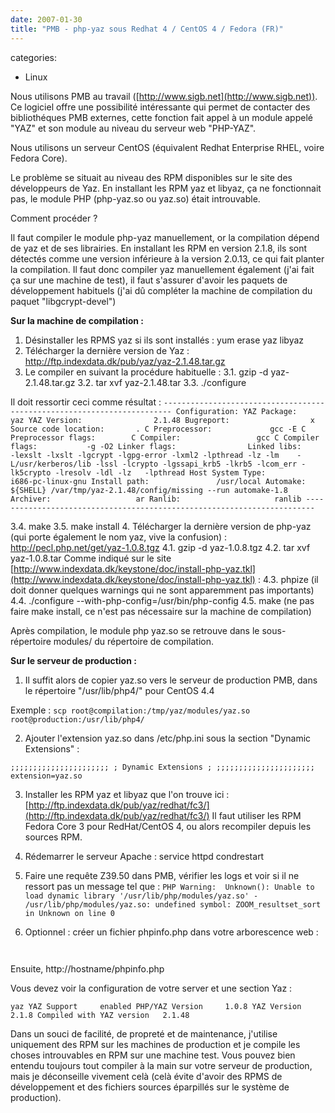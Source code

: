```yaml
---
date: 2007-01-30
title: "PMB - php-yaz sous Redhat 4 / CentOS 4 / Fedora (FR)"
---
```








categories:
- Linux


Nous utilisons PMB au travail ([http://www.sigb.net](http://www.sigb.net)).
Ce logiciel offre une possibilité intéressante qui permet de contacter des bibliothéques PMB externes, cette fonction fait appel à un module appelé "YAZ" et son module au niveau du serveur web "PHP-YAZ".

Nous utilisons un serveur CentOS (équivalent Redhat Enterprise RHEL, voire Fedora Core).

Le problème se situait au niveau des RPM disponibles sur le site des développeurs de Yaz.
En installant les RPM yaz et libyaz, ça ne fonctionnait pas, le module PHP (php-yaz.so ou yaz.so) était introuvable.



Comment procéder ?

Il faut compiler le module php-yaz manuellement, or la compilation dépend de yaz et de ses librairies. En installant les RPM en version 2.1.8, ils sont détectés comme une version inférieure à la version 2.0.13, ce qui fait planter la compilation. Il faut donc compiler yaz manuellement également (j'ai fait ça sur une machine de test), il faut s'assurer d'avoir les paquets de développement habituels (j'ai dû compléter la machine de compilation du paquet "libgcrypt-devel")

**Sur la machine de compilation :**
1. Désinstaller les RPMS yaz si ils sont installés : yum erase yaz libyaz
2. Télécharger la dernière version de Yaz : http://ftp.indexdata.dk/pub/yaz/yaz-2.1.48.tar.gz
3. Le compiler en suivant la procédure habituelle :
3.1. gzip -d yaz-2.1.48.tar.gz
3.2. tar xvf yaz-2.1.48.tar
3.3. ./configure

Il doit ressortir ceci comme résultat :
`------------------------------------------------------------------------
Configuration:
  YAZ Package:                yaz
  YAZ Version:                2.1.48
  Bugreport:                  x
  Source code location:       .
  C Preprocessor:             gcc -E
  C Preprocessor flags:       
  C Compiler:                 gcc
  C Compiler flags:           -g -O2
  Linker flags:               
  Linked libs:                -lexslt -lxslt -lgcrypt -lgpg-error -lxml2 -lpthread -lz -lm    -L/usr/kerberos/lib -lssl -lcrypto -lgssapi_krb5 -lkrb5 -lcom_err -lk5crypto -lresolv -ldl -lz   -lpthread
  Host System Type:           i686-pc-linux-gnu
  Install path:               /usr/local
  Automake:                   ${SHELL} /var/tmp/yaz-2.1.48/config/missing --run automake-1.8
  Archiver:                   ar
  Ranlib:                     ranlib
------------------------------------------------------------------------`

3.4. make
3.5. make install
4. Télécharger la dernière version de php-yaz (qui porte également le nom yaz, vive la confusion) : http://pecl.php.net/get/yaz-1.0.8.tgz
4.1. gzip -d yaz-1.0.8.tgz
4.2. tar xvf yaz-1.0.8.tar
Comme indiqué sur le site [http://www.indexdata.dk/keystone/doc/install-php-yaz.tkl](http://www.indexdata.dk/keystone/doc/install-php-yaz.tkl) :
4.3. phpize (il doit donner quelques warnings qui ne sont apparemment pas importants)
4.4. ./configure --with-php-config=/usr/bin/php-config
4.5. make (ne pas faire make install, ce n'est pas nécessaire sur la machine de compilation)

Après compilation, le module php yaz.so se retrouve dans le sous-répertoire modules/ du répertoire de compilation.

**Sur le serveur de production :**
1. Il suffit alors de copier yaz.so vers le serveur de production PMB, dans le répertoire "/usr/lib/php4/" pour CentOS 4.4

Exemple : `scp root@compilation:/tmp/yaz/modules/yaz.so root@production:/usr/lib/php4/`

2. Ajouter l'extension yaz.so dans /etc/php.ini sous la section "Dynamic Extensions" :

`;;;;;;;;;;;;;;;;;;;;;;
; Dynamic Extensions ;
;;;;;;;;;;;;;;;;;;;;;;
extension=yaz.so`

3. Installer les RPM yaz et libyaz que l'on trouve ici : [http://ftp.indexdata.dk/pub/yaz/redhat/fc3/](http://ftp.indexdata.dk/pub/yaz/redhat/fc3/)
Il faut utiliser les RPM Fedora Core 3 pour RedHat/CentOS 4, ou alors recompiler depuis les sources RPM.

4. Rédemarrer le serveur Apache : service httpd condrestart

5. Faire une requête Z39.50 dans PMB, vérifier les logs et voir si il ne ressort pas un message tel que : 
`PHP Warning:  Unknown(): Unable to load dynamic library '/usr/lib/php/modules/yaz.so' - /usr/lib/php/modules/yaz.so: undefined symbol: ZOOM_resultset_sort in Unknown on line 0`

6. Optionnel : créer un fichier phpinfo.php dans votre arborescence web :

` `

Ensuite, http://hostname/phpinfo.php

Vous devez voir la configuration de votre server et une section Yaz :

`yaz
YAZ Support 	enabled
PHP/YAZ Version 	1.0.8
YAZ Version 	2.1.8
Compiled with YAZ version 	2.1.48`

Dans un souci de facilité, de propreté et de maintenance, j'utilise uniquement des RPM sur les machines de production et je compile les choses introuvables en RPM sur une machine test.
Vous pouvez bien entendu toujours tout compiler à la main sur votre serveur de production, mais je déconseille vivement celà (celà évite d'avoir des RPMS de développement et des fichiers sources éparpillés sur le système de production).
